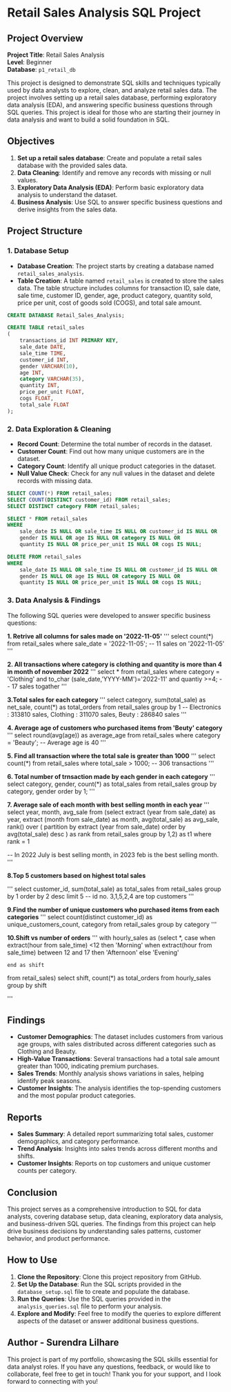 # Retail Sales Analysis SQL Project

## Project Overview

**Project Title**: Retail Sales Analysis  
**Level**: Beginner  
**Database**: `p1_retail_db`

This project is designed to demonstrate SQL skills and techniques typically used by data analysts to explore, clean, and analyze retail sales data. The project involves setting up a retail sales database, performing exploratory data analysis (EDA), and answering specific business questions through SQL queries. This project is ideal for those who are starting their journey in data analysis and want to build a solid foundation in SQL.

## Objectives

1. **Set up a retail sales database**: Create and populate a retail sales database with the provided sales data.
2. **Data Cleaning**: Identify and remove any records with missing or null values.
3. **Exploratory Data Analysis (EDA)**: Perform basic exploratory data analysis to understand the dataset.
4. **Business Analysis**: Use SQL to answer specific business questions and derive insights from the sales data.

## Project Structure

### 1. Database Setup

- **Database Creation**: The project starts by creating a database named `retail_sales_analysis`.
- **Table Creation**: A table named `retail_sales` is created to store the sales data. The table structure includes columns for transaction ID, sale date, sale time, customer ID, gender, age, product category, quantity sold, price per unit, cost of goods sold (COGS), and total sale amount.

```sql
CREATE DATABASE Retail_Sales_Analysis;

CREATE TABLE retail_sales
(
    transactions_id INT PRIMARY KEY,
    sale_date DATE,	
    sale_time TIME,
    customer_id INT,	
    gender VARCHAR(10),
    age INT,
    category VARCHAR(35),
    quantity INT,
    price_per_unit FLOAT,	
    cogs FLOAT,
    total_sale FLOAT
);
```

### 2. Data Exploration & Cleaning

- **Record Count**: Determine the total number of records in the dataset.
- **Customer Count**: Find out how many unique customers are in the dataset.
- **Category Count**: Identify all unique product categories in the dataset.
- **Null Value Check**: Check for any null values in the dataset and delete records with missing data.

```sql
SELECT COUNT(*) FROM retail_sales;
SELECT COUNT(DISTINCT customer_id) FROM retail_sales;
SELECT DISTINCT category FROM retail_sales;

SELECT * FROM retail_sales
WHERE 
    sale_date IS NULL OR sale_time IS NULL OR customer_id IS NULL OR 
    gender IS NULL OR age IS NULL OR category IS NULL OR 
    quantity IS NULL OR price_per_unit IS NULL OR cogs IS NULL;

DELETE FROM retail_sales
WHERE 
    sale_date IS NULL OR sale_time IS NULL OR customer_id IS NULL OR 
    gender IS NULL OR age IS NULL OR category IS NULL OR 
    quantity IS NULL OR price_per_unit IS NULL OR cogs IS NULL;
```

### 3. Data Analysis & Findings

The following SQL queries were developed to answer specific business questions:

**1. Retrive all columns for sales made on '2022-11-05'**
'''
select count(*) from retail_sales
where sale_date = '2022-11-05'; -- 11 sales on '2022-11-05'
'''

**2. All transactions where category is clothing and quantity is more than 4 in month of november 2022**
'''
select * from retail_sales
where category = 'Clothing'
and
to_char (sale_date,'YYYY-MM')='2022-11'
and
quantiy >=4; -- 17 sales togather
'''

**3.Total sales for each category**
'''
select category, sum(total_sale) as net_sale,
count(*) as total_orders
from retail_sales
group by 1 -- Electronics : 313810 sales, Clothing : 311070 sales, Beuty : 286840 sales
'''

**4. Average age of customers who purchased items from 'Beuty' category**
'''
select round(avg(age)) as average_age from retail_sales
where category = 'Beauty'; -- Average age is 40
'''

**5. Find all transaction where the total sale is greater than 1000**
'''
select count(*) from retail_sales
where total_sale > 1000; -- 306 transactions
'''

**6. Total number of trnsaction made by each gender in each category**
'''
select category, gender, count(*) as total_sales from retail_sales
group by category, gender
order by 1;
'''

**7. Average sale of each month with best selling month in each year**
'''
select year, month, avg_sale from (select 
		extract (year from sale_date) as year,
		extract (month from sale_date) as month,
		avg(total_sale) as avg_sale,
		rank() over ( partition by extract (year from sale_date) order by avg(total_sale) desc ) as rank
from retail_sales
group by 1,2) as t1
where rank = 1

-- In 2022 July is best selling month, in 2023 feb is the best selling month.
'''

**8.Top 5 customers based on highest total sales**

'''
select customer_id, sum(total_sale) as total_sales from retail_sales
group by 1
order by 2 desc
limit 5 -- id no. 3,1,5,2,4 are top customers
'''

**9.Find the number of unique customers who purchased items from each categories**
'''
select count(distinct customer_id) as unique_customers_count, category from retail_sales
group by category
'''

**10.Shift vs number of orders**
'''
with hourly_sales as (select *,
	case
		when extract(hour from sale_time) <12 then 'Morning'
		when extract(hour from sale_time) between 12 and 17 then 'Afternoon' 
		else 'Evening'

	end as shift
from retail_sales)
select shift, count(*) as total_orders from hourly_sales 
group by shift

'''

## Findings

- **Customer Demographics**: The dataset includes customers from various age groups, with sales distributed across different categories such as Clothing and Beauty.
- **High-Value Transactions**: Several transactions had a total sale amount greater than 1000, indicating premium purchases.
- **Sales Trends**: Monthly analysis shows variations in sales, helping identify peak seasons.
- **Customer Insights**: The analysis identifies the top-spending customers and the most popular product categories.

## Reports

- **Sales Summary**: A detailed report summarizing total sales, customer demographics, and category performance.
- **Trend Analysis**: Insights into sales trends across different months and shifts.
- **Customer Insights**: Reports on top customers and unique customer counts per category.

## Conclusion

This project serves as a comprehensive introduction to SQL for data analysts, covering database setup, data cleaning, exploratory data analysis, and business-driven SQL queries. The findings from this project can help drive business decisions by understanding sales patterns, customer behavior, and product performance.

## How to Use

1. **Clone the Repository**: Clone this project repository from GitHub.
2. **Set Up the Database**: Run the SQL scripts provided in the `database_setup.sql` file to create and populate the database.
3. **Run the Queries**: Use the SQL queries provided in the `analysis_queries.sql` file to perform your analysis.
4. **Explore and Modify**: Feel free to modify the queries to explore different aspects of the dataset or answer additional business questions.

## Author - Surendra Lilhare

This project is part of my portfolio, showcasing the SQL skills essential for data analyst roles. If you have any questions, feedback, or would like to collaborate, feel free to get in touch!
Thank you for your support, and I look forward to connecting with you!
